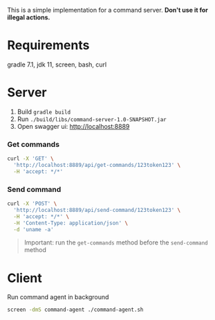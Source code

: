 This is a simple implementation for a command server. **Don't use it for illegal actions.**

# Requirements
gradle 7.1, jdk 11, screen, bash, curl

# Server
1. Build `gradle build`
2. Run `./build/libs/command-server-1.0-SNAPSHOT.jar` 
3. Open swagger ui: [http://localhost:8889](http://localhost:8889) 

### Get commands
```bash
curl -X 'GET' \
  'http://localhost:8889/api/get-commands/123token123' \
  -H 'accept: */*'
```

### Send command
```bash
curl -X 'POST' \
  'http://localhost:8889/api/send-command/123token123' \
  -H 'accept: */*' \
  -H 'Content-Type: application/json' \
  -d 'uname -a'
```

> Important: run the `get-commands` method before the `send-command` method

# Client
Run command agent in background
```bash
screen -dmS command-agent ./command-agent.sh
```
